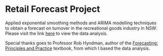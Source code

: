 # Retail Forecast Project

Applied exponential smoothing methods and ARIMA modelling techniques to obtain a forecast on turnover in the recreational goods industry in NSW. Please visit the link [here](https://ishaan-gupta-au.github.io/retail-forecast/) to view the data analysis.  

Special thanks goes to Professor Rob Hyndman, author of the [Forecasting: Principles and Practice](https://otexts.com/fpp3/) textbook, from which I based the data analysis. 
